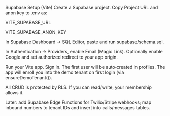 Supabase Setup (Vite)
Create a Supabase project. Copy Project URL and anon key to .env as:

VITE_SUPABASE_URL

VITE_SUPABASE_ANON_KEY

In Supabase Dashboard → SQL Editor, paste and run supabase/schema.sql.

In Authentication → Providers, enable Email (Magic Link). Optionally enable Google and set authorized redirect to your app origin.

Run your Vite app. Sign in. The first user will be auto‑created in profiles. The app will enroll you into the demo tenant on first login (via ensureDemoTenant()).

All CRUD is protected by RLS. If you can read/write, your membership allows it.

Later: add Supabase Edge Functions for Twilio/Stripe webhooks; map inbound numbers to tenant IDs and insert into calls/messages tables.
